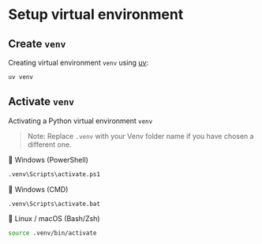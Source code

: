 # Setup virtual environment

## Create `venv`

Creating virtual environment `venv` using [uv](https://docs.astral.sh/uv/):
```bash
uv venv
```

## Activate `venv`

Activating a Python virtual environment `venv`
> Note: Replace `.venv` with your Venv folder name if you have chosen a different one.

🔹 Windows (PowerShell)

```bash
.venv\Scripts\activate.ps1
```

🔹 Windows (CMD)
```cmd
.venv\Scripts\activate.bat
```

🔹 Linux / macOS (Bash/Zsh)
```bash
source .venv/bin/activate
```